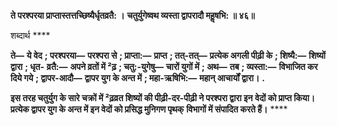 **ते परश्परया प्राप्तास्तत्तच्छिष्यैर्धृतव्रतै: ।** **चतुर्युगेष्वथ व्यस्ता द्वापरादौ महॢषभि: ॥ ४६॥** 

शब्दार्थ **** 

**ते—** **ये वेद** **; परश्परया—** **परश्परा से** **; प्राप्ता:—** **प्राप्त** **; तत्-तत्—** **प्रत्येक अगली पीढ़ी के** **; शिष्यै:—** **शिष्यों द्वारा** **; धृत-** **व्रतै:—** **अपने व्रतों में ²ढ़** **; चतु:-युगेषु—** **चारों युगों में** **; अथ—** **तब** **; व्यस्ता:—** **विभाजित कर दिये गये** **; द्वापर-आदौ—** **द्वापर युग के अन्त में** **; महा-ऋषिभि:—** **महान् आचार्यों द्वारा।** **.** 

**इस तरह चतुर्युग के सारे चक्रों में ²ढ़व्रत शिष्यों की पीढ़ी-दर-पीढ़ी ने परश्परा द्वारा इन** **वेदों को प्राप्त किया। प्रत्येक द्वापर युग के अन्त में इन वेदों को प्रसिद्ध मुनिगण पृथक्** **विभागों में संपादित करते हैं।** **** 
